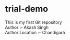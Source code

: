 # trial-demo

This is my first Git repository
<br>
Author :- Akash Singh
<br>
Author Location :- Chandigarh
